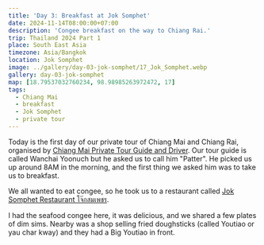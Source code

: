 ```yaml
---
title: 'Day 3: Breakfast at Jok Somphet'
date: 2024-11-14T08:00:00+07:00
description: 'Congee breakfast on the way to Chiang Rai.'
trip: Thailand 2024 Part 1
place: South East Asia
timezone: Asia/Bangkok
location: Jok Somphet
image: ../gallery/day-03-jok-somphet/17_Jok_Somphet.webp
gallery: day-03-jok-somphet
map: [18.79537032760234, 98.98985263972472, 17]
tags:
  - Chiang Mai
  - breakfast
  - Jok Somphet
  - private tour
---
```


Today is the first day of our private tour of Chiang Mai and Chiang Rai, organised by [Chiang Mai Private Tour Guide and Driver](https://www.facebook.com/chiangmaiprivatetourguide). Our tour guide is called Wanchai Yoonuch but he asked us to call him "Patter". He picked us up around 8AM in the morning, and the first thing we asked him was to take us to breakfast.

We all wanted to eat congee, so he took us to a restaurant called [Jok Somphet Restaurant โจ๊กสมเพชร](https://www.facebook.com/joksomphet/).

I had the seafood congee here, it was delicious, and we shared a few plates of dim sims. Nearby was a shop selling fried doughsticks (called Youtiao or yau char kway) and they had a Big Youtiao in front.
